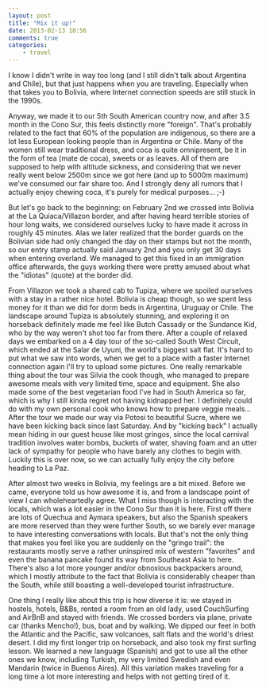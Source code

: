 ```yaml
---
layout: post
title: "Mix it up!"
date: 2013-02-13 18:56
comments: true
categories:
    - travel
---
```

I know I didn't write in way too long (and I still didn't talk about Argentina and Chile), but that just happens when you are traveling. Especially when that takes you to Bolivia, where Internet connection speeds are still stuck in the 1990s.

Anyway, we made it to our 5th South American country now, and after 3.5 month in the Cono Sur, this feels distinctly more "foreign". That's probably related to the fact that 60% of the population are indigenous, so there are a lot less European looking people than in Argentina or Chile. Many of the women still wear traditional dress, and coca is quite omnipresent, be it in the form of tea (mate de coca), sweets or as leaves. All of them are supposed to help with altitude sickness, and considering that we never really went below 2500m since we got here (and up to 5000m maximum) we've consumed our fair share too. And I strongly deny all rumors that I actually enjoy chewing coca, it's purely for medical purposes... ;-)

But let's go back to the beginning: on February 2nd we crossed into Bolivia at the La Quiaca/Villazon border, and after having heard terrible stories of hour long waits, we considered ourselves lucky to have made it across in roughly 45 minutes. Alas we later realized that the border guards on the Bolivian side had only changed the day on their stamps but not the month, so our entry stamp actually said January 2nd and you only get 30 days when entering overland. We managed to get this fixed in an immigration office afterwards, the guys working there were pretty amused about what the "idiotas" (quote) at the border did.

From Villazon we took a shared cab to Tupiza, where we spoiled ourselves with a stay in a rather nice hotel. Bolivia is cheap though, so we spent less money for it than we did for dorm beds in Argentina, Uruguay or Chile. The landscape around Tupiza is absolutely stunning, and exploring it on horseback definitely made me feel like Butch Cassady or the Sundance Kid, who by the way weren't shot too far from there. After a couple of relaxed days we embarked on a 4 day tour of the so-called South West Circuit, which ended at the Salar de Uyuni, the world's biggest salt flat. It's hard to put what we saw into words, when we get to a place with a faster Internet connection again I'll try to upload some pictures. One really remarkable thing about the tour was Silvia the cook though, who managed to prepare awesome meals with very limited time, space and equipment. She also made some of the best vegetarian food I've had in South America so far, which is why I still kinda regret not having kidnapped her. I definitely could do with my own personal cook who knows how to prepare veggie meals... After the tour we made our way via Potosi to beautiful Sucre, where we have been kicking back since last Saturday. And by "kicking back" I actually mean hiding in our guest house like most gringos, since the local carnival tradition involves water bombs, buckets of water, shaving foam and an utter lack of sympathy for people who have barely any clothes to begin with. Luckily this is over now, so we can actually fully enjoy the city before heading to La Paz.

After almost two weeks in Bolivia, my feelings are a bit mixed. Before we came, everyone told us how awesome it is, and from a landscape point of view I can wholeheartedly agree. What I miss though is interacting with the locals, which was a lot easier in the Cono Sur than it is here. First off there are lots of Quechua and Aymara speakers, but also the Spanish speakers are more reserved than they were further South, so we barely ever manage to have interesting conversations with locals. But that's not the only thing that makes you feel like you are suddenly on the "gringo trail": the restaurants mostly serve a rather uninspired mix of western "favorites" and even the banana pancake found its way from Southeast Asia to here. There's also a lot more younger and/or obnoxious backpackers around, which I mostly attribute to the fact that Bolivia is considerably cheaper than the South, while still boasting a well-developed tourist infrastructure.

One thing I really like about this trip is how diverse it is: we stayed in hostels, hotels, B&Bs, rented a room from an old lady, used CouchSurfing and AirBnB and stayed with friends. We crossed borders via plane, private car (thanks Mencho!), bus, boat and by walking. We dipped our feet in both the Atlantic and the Pacific, saw volcanoes, salt flats and the world's driest desert. I did my first longer trip on horseback, and also took my first surfing lesson. We learned a new language (Spanish) and got to use all the other ones we know, including Turkish, my very limited Swedish and even Mandarin (twice in Buenos Aires). All this variation makes traveling for a long time a lot more interesting and helps with not getting tired of it.
